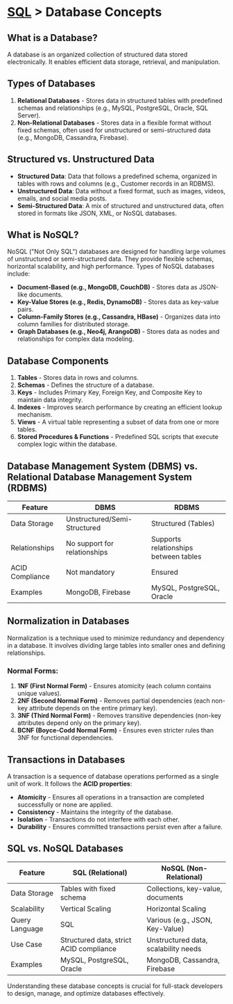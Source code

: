 # [SQL](../) > Database Concepts

## What is a Database?
A database is an organized collection of structured data stored electronically. It enables efficient data storage, retrieval, and manipulation.

## Types of Databases
1. **Relational Databases** - Stores data in structured tables with predefined schemas and relationships (e.g., MySQL, PostgreSQL, Oracle, SQL Server).
2. **Non-Relational Databases** - Stores data in a flexible format without fixed schemas, often used for unstructured or semi-structured data (e.g., MongoDB, Cassandra, Firebase).

## Structured vs. Unstructured Data
- **Structured Data**: Data that follows a predefined schema, organized in tables with rows and columns (e.g., Customer records in an RDBMS).
- **Unstructured Data**: Data without a fixed format, such as images, videos, emails, and social media posts.
- **Semi-Structured Data**: A mix of structured and unstructured data, often stored in formats like JSON, XML, or NoSQL databases.

## What is NoSQL?
NoSQL ("Not Only SQL") databases are designed for handling large volumes of unstructured or semi-structured data. They provide flexible schemas, horizontal scalability, and high performance. Types of NoSQL databases include:
- **Document-Based (e.g., MongoDB, CouchDB)** - Stores data as JSON-like documents.
- **Key-Value Stores (e.g., Redis, DynamoDB)** - Stores data as key-value pairs.
- **Column-Family Stores (e.g., Cassandra, HBase)** - Organizes data into column families for distributed storage.
- **Graph Databases (e.g., Neo4j, ArangoDB)** - Stores data as nodes and relationships for complex data modeling.

## Database Components
1. **Tables** - Stores data in rows and columns.
2. **Schemas** - Defines the structure of a database.
3. **Keys** - Includes Primary Key, Foreign Key, and Composite Key to maintain data integrity.
4. **Indexes** - Improves search performance by creating an efficient lookup mechanism.
5. **Views** - A virtual table representing a subset of data from one or more tables.
6. **Stored Procedures & Functions** - Predefined SQL scripts that execute complex logic within the database.

## Database Management System (DBMS) vs. Relational Database Management System (RDBMS)
| Feature | DBMS | RDBMS |
|---------|------|-------|
| Data Storage | Unstructured/Semi-Structured | Structured (Tables) |
| Relationships | No support for relationships | Supports relationships between tables |
| ACID Compliance | Not mandatory | Ensured |
| Examples | MongoDB, Firebase | MySQL, PostgreSQL, Oracle |

## Normalization in Databases
Normalization is a technique used to minimize redundancy and dependency in a database. It involves dividing large tables into smaller ones and defining relationships.

### Normal Forms:
1. **1NF (First Normal Form)** - Ensures atomicity (each column contains unique values).
2. **2NF (Second Normal Form)** - Removes partial dependencies (each non-key attribute depends on the entire primary key).
3. **3NF (Third Normal Form)** - Removes transitive dependencies (non-key attributes depend only on the primary key).
4. **BCNF (Boyce-Codd Normal Form)** - Ensures even stricter rules than 3NF for functional dependencies.

## Transactions in Databases
A transaction is a sequence of database operations performed as a single unit of work. It follows the **ACID properties**:
- **Atomicity** - Ensures all operations in a transaction are completed successfully or none are applied.
- **Consistency** - Maintains the integrity of the database.
- **Isolation** - Transactions do not interfere with each other.
- **Durability** - Ensures committed transactions persist even after a failure.

## SQL vs. NoSQL Databases
| Feature | SQL (Relational) | NoSQL (Non-Relational) |
|---------|----------------|------------------|
| Data Storage | Tables with fixed schema | Collections, key-value, documents |
| Scalability | Vertical Scaling | Horizontal Scaling |
| Query Language | SQL | Various (e.g., JSON, Key-Value) |
| Use Case | Structured data, strict ACID compliance | Unstructured data, scalability needs |
| Examples | MySQL, PostgreSQL, Oracle | MongoDB, Cassandra, Firebase |

Understanding these database concepts is crucial for full-stack developers to design, manage, and optimize databases effectively.

